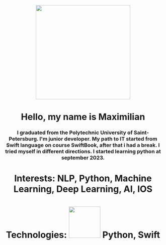 <div id="header" align="center">
<img src = "https://media.giphy.com/media/v1.Y2lkPTc5MGI3NjExNmN2cGZxNTVlZjllb2wycHh4c2U3b3U3eTlvcDA1bTM1aDJsZmRsZCZlcD12MV9pbnRlcm5hbF9naWZfYnlfaWQmY3Q9cw/M9gbBd9nbDrOTu1Mqx/giphy.gif" width="300"/>

# Hello, my name is Maximilian

### I graduated from the Polytechnic University of Saint-Petersburg. I'm junior developer. My path to IT started from Swift language on course SwiftBook, after that i had a break. I tried myself in different directions. I started learning python at  september 2023.

# Interests: NLP, Python, Machine Learning, Deep Learning, AI, IOS

# Technologies: <img src = "https://www.flaticon.com/ru/free-icon/python_5968350?term=python&page=1&position=9&origin=search&related_id=5968350" width ="100" /> Python, Swift

<img src="https://komarev.com/ghpvc/?username=BroMaArago&style=flat-square&color=blue" alt=""/>

